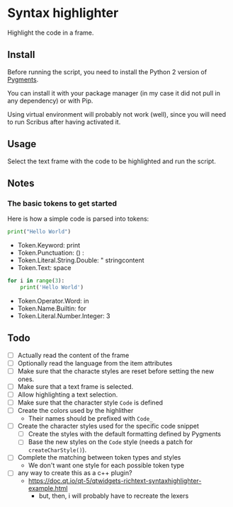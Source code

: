 # Syntax highlighter

Highlight the code in a frame.

## Install

Before running the script, you need to install the Python 2 version of [Pygments](http://pygments.org/).

You can install it with your package manager (in my case it did not pull in any dependency) or with Pip.

Using virtual environment will probably not work (well), since you will need to run Scribus after having activated it.

## Usage

Select the text frame with the code to be highlighted and run the script.

## Notes

### The basic tokens to get started

Here is how a simple code is parsed into tokens:


```py
print("Hello World")
```

- Token.Keyword: print
- Token.Punctuation: () :
- Token.Literal.String.Double: " stringcontent
- Token.Text: space

```py
for i in range(3):
    print('Hello World')
```

- Token.Operator.Word: in
- Token.Name.Builtin: for
- Token.Literal.Number.Integer: 3

## Todo

- [ ] Actually read the content of the frame
- [ ] Optionally read the language from the item attributes
- [ ] Make sure that the characte styles are reset before setting the new ones.
- [ ] Make sure that a text frame is selected.
- [ ] Allow highlighting a text selection.
- [ ] Make sure that the character style `Code` is defined
- [ ] Create the colors used by the highlither
  - Their names should be prefixed with `Code_`
- [ ] Create the character styles used for the specific code snippet
  - [ ] Create the styles with the default formatting defined by Pygments
  - [ ] Base the new styles on the `Code` style (needs a patch for `createCharStyle()`).
- [ ] Complete the matching between token types and styles
  - We don't want one style for each possible token type
- [ ] any way to create this as a c++ plugin?
  - https://doc.qt.io/qt-5/qtwidgets-richtext-syntaxhighlighter-example.html
	- but, then, i will probably have to recreate the lexers
